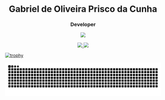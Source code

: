 <h1 align="center">Gabriel de Oliveira Prisco da Cunha</h1>
<h3 align="center">Developer</h3>

<p align="center">
  <a href="https://skillicons.dev"   >
    <img src="https://skillicons.dev/icons?i=vscode,javascript,css,html,nodejs,express,nest,git,figma,github,linux,postman,mongodb" />
  </a>
</p>

<div align="center">
  <a href="https://github.com/Prisco12">
    <img loading="lazy" height="180em" src="https://github-readme-stats.vercel.app/api/top-langs/?username=Prisco12&layout=compact&langs_count=7&theme=transparent"/>
    <img loading="lazy" height="180em" src="https://github-readme-stats.vercel.app/api?username=Prisco12&show_icons=true&theme=dracula&include_all_commits=true&count_private=true"/>
  </a>
</div>

[![trophy](https://github-profile-trophy.vercel.app/?username=Prisco12&theme=onedark)](https://github.com/ryo-ma/github-profile-trophy)

![Snake animation](https://github.com/Prisco12/Prisco12/blob/output/github-contribution-grid-snake-dark.svg)
